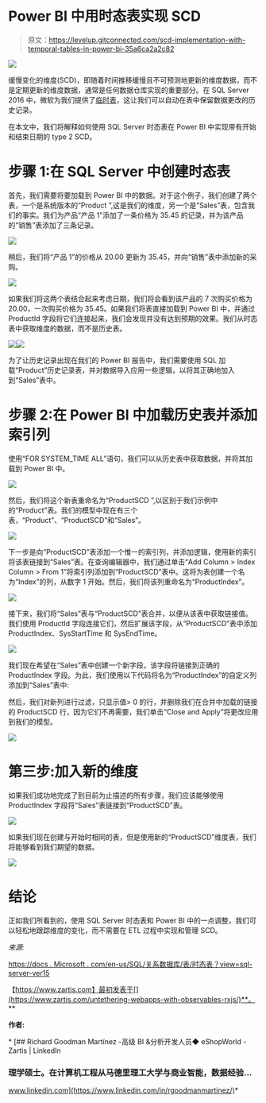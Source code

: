 # Power BI 中用时态表实现 SCD

> 原文：<https://levelup.gitconnected.com/scd-implementation-with-temporal-tables-in-power-bi-35a6ca2a2c82>

![](img/b865e0a059928611db397a03185bd7a8.png)

缓慢变化的维度(SCD)，即随着时间推移缓慢且不可预测地更新的维度数据，而不是定期更新的维度数据，通常是任何数据仓库实现的重要部分。在 SQL Server 2016 中，微软为我们提供了[临时表](https://docs.microsoft.com/en-us/sql/relational-databases/tables/temporal-tables)，这让我们可以自动在表中保留数据更改的历史记录。

在本文中，我们将解释如何使用 SQL Server 时态表在 Power BI 中实现带有开始和结束日期的 type 2 SCD。

# 步骤 1:在 SQL Server 中创建时态表

首先，我们需要将要加载到 Power BI 中的数据。对于这个例子，我们创建了两个表，一个是系统版本的“Product ”,这是我们的维度，另一个是“Sales”表，包含我们的事实。我们为产品“产品 1”添加了一条价格为 35.45 的记录，并为该产品的“销售”表添加了三条记录。

![](img/faa5073d55214da8f35db52e01715e44.png)

稍后，我们将“产品 1”的价格从 20.00 更新为 35.45，并向“销售”表中添加新的采购。

![](img/f02b15d2e2264850ea72ede955823ece.png)

如果我们将这两个表结合起来考虑日期，我们将会看到该产品的 7 次购买价格为 20.00，一次购买价格为 35.45。如果我们将表直接加载到 Power BI 中，并通过 ProductId 字段将它们连接起来，我们会发现并没有达到预期的效果。我们从时态表中获取维度的数据，而不是历史表。

![](img/5255587856e1dae8d921085188cdc940.png)![](img/27a771edd16c72e0219a6551777e8a68.png)

为了让历史记录出现在我们的 Power BI 报告中，我们需要使用 SQL 加载“Product”历史记录表，并对数据导入应用一些逻辑，以将其正确地加入到“Sales”表中。

# 步骤 2:在 Power BI 中加载历史表并添加索引列

使用“FOR SYSTEM_TIME ALL”语句，我们可以从历史表中获取数据，并将其加载到 Power BI 中。

![](img/c514f1fc03c2eb4a6bd480bff6f1a708.png)

然后，我们将这个新表重命名为“ProductSCD ”,以区别于我们示例中的“Product”表。我们的模型中现在有三个表，“Product”、“ProductSCD”和“Sales”。

![](img/79c07552ec257f1a401e276a917033e3.png)

下一步是向“ProductSCD”表添加一个惟一的索引列，并添加逻辑，使用新的索引将该表链接到“Sales”表。在查询编辑器中，我们通过单击“Add Column > Index Column > From 1”将索引列添加到“ProductSCD”表中。这将为表创建一个名为“Index”的列，从数字 1 开始。然后，我们将该列重命名为“ProductIndex”。

![](img/39843489da80886d8bf7050b3d8a7d6c.png)

接下来，我们将“Sales”表与“ProductSCD”表合并，以便从该表中获取链接值。我们使用 ProductId 字段连接它们，然后扩展该字段，从“ProductSCD”表中添加 ProductIndex、SysStartTime 和 SysEndTime。

![](img/d799c53f8c2f1b59ce7686eedd9cc653.png)

我们现在希望在“Sales”表中创建一个新字段，该字段将链接到正确的 ProductIndex 字段。为此，我们使用以下代码将名为“ProductIndex”的自定义列添加到“Sales”表中:

然后，我们对新列进行过滤，只显示值> 0 的行，并删除我们在合并中加载的链接的 ProductSCD 行，因为它们不再需要，我们单击“Close and Apply”将更改应用到我们的模型。

![](img/7b1009ce7e5b7ef7a3fdd37fcca93d58.png)

# 第三步:加入新的维度

如果我们成功地完成了到目前为止描述的所有步骤，我们应该能够使用 ProductIndex 字段将“Sales”表链接到“ProductSCD”表。

![](img/d45306640e00ea073de535540f62fbdc.png)

如果我们现在创建与开始时相同的表，但是使用新的“ProductSCD”维度表，我们将能够看到我们期望的数据。

![](img/3a34ef83909847b7192027dbabefcb52.png)

# 结论

正如我们所看到的，使用 SQL Server 时态表和 Power BI 中的一点调整，我们可以轻松地跟踪维度的变化，而不需要在 ETL 过程中实现和管理 SCD。

*来源:*

[https://docs . Microsoft . com/en-us/SQL/关系数据库/表/时态表？view=sql-server-ver15](https://docs.microsoft.com/en-us/sql/relational-databases/tables/temporal-tables?view=sql-server-ver15)

【https://www.zartis.com】最初发表于[](https://www.zartis.com/untethering-webapps-with-observables-rxjs/)**。**

**作者:**

*[](https://www.linkedin.com/in/rgoodmanmartinez/) [## Richard Goodman Martínez -高级 BI &分析开发人员◆ eShopWorld - Zartis | LinkedIn

### 理学硕士。在计算机工程从马德里理工大学与商业智能，数据经验…

www.linkedin.com](https://www.linkedin.com/in/rgoodmanmartinez/)*